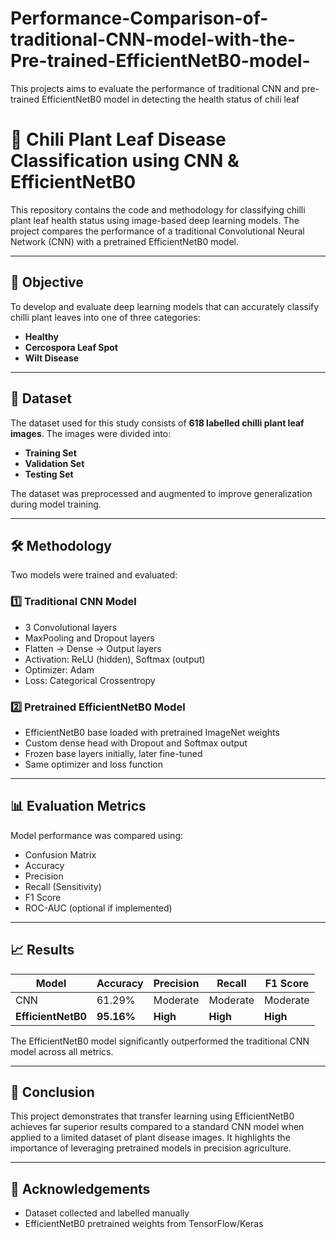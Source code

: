 # Performance-Comparison-of-traditional-CNN-model-with-the-Pre-trained-EfficientNetB0-model-
This projects aims to evaluate the performance of traditional CNN and pre-trained EfficientNetB0 model in detecting the health status of chili leaf 


# 🌿 Chili Plant Leaf Disease Classification using CNN & EfficientNetB0

This repository contains the code and methodology for classifying chilli plant leaf health status using image-based deep learning models. The project compares the performance of a traditional Convolutional Neural Network (CNN) with a pretrained EfficientNetB0 model.

---

## 📌 Objective

To develop and evaluate deep learning models that can accurately classify chilli plant leaves into one of three categories:

* **Healthy**
* **Cercospora Leaf Spot**
* **Wilt Disease**

---

## 📂 Dataset

The dataset used for this study consists of **618 labelled chilli plant leaf images**. The images were divided into:

* **Training Set**
* **Validation Set**
* **Testing Set**

The dataset was preprocessed and augmented to improve generalization during model training.

---

## 🛠️ Methodology

Two models were trained and evaluated:

### 1️⃣ Traditional CNN Model

* 3 Convolutional layers
* MaxPooling and Dropout layers
* Flatten → Dense → Output layers
* Activation: ReLU (hidden), Softmax (output)
* Optimizer: Adam
* Loss: Categorical Crossentropy

### 2️⃣ Pretrained EfficientNetB0 Model

* EfficientNetB0 base loaded with pretrained ImageNet weights
* Custom dense head with Dropout and Softmax output
* Frozen base layers initially, later fine-tuned
* Same optimizer and loss function

---

## 📊 Evaluation Metrics

Model performance was compared using:

* Confusion Matrix
* Accuracy
* Precision
* Recall (Sensitivity)
* F1 Score
* ROC-AUC (optional if implemented)

---

## 📈 Results

| Model              | Accuracy   | Precision | Recall   | F1 Score |
| ------------------ | ---------- | --------- | -------- | -------- |
| CNN                | 61.29%     | Moderate  | Moderate | Moderate |
| **EfficientNetB0** | **95.16%** | **High**  | **High** | **High** |

The EfficientNetB0 model significantly outperformed the traditional CNN model across all metrics.

---





## 📝 Conclusion

This project demonstrates that transfer learning using EfficientNetB0 achieves far superior results compared to a standard CNN model when applied to a limited dataset of plant disease images. It highlights the importance of leveraging pretrained models in precision agriculture.

---

## 🙌 Acknowledgements

* Dataset collected and labelled manually
* EfficientNetB0 pretrained weights from TensorFlow/Keras


